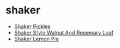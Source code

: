 # shaker

 * [Shaker Pickles](../../index/s/shaker-pickles-102009.json)
 * [Shaker Style Walnut And Rosemary Loaf](../../index/s/shaker-style-walnut-and-rosemary-loaf-108609.json)
 * [Shaker Lemon Pie](../../index/s/shaker-lemon-pie.json)
